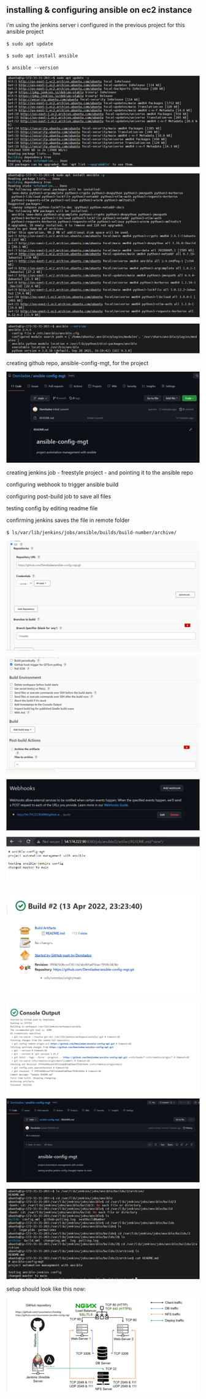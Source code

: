 ## installing & configuring ansible on ec2 instance

i'm using the jenkins server i configured in the previous project for this ansible project 

`$ sudo apt update`

`$ sudo apt install ansible`

`$ ansible --version`

![](images/ansibleupdate1.png)

![](images/ansibleinstall2.png)

![](images/ansibleversion3.png)

creating github repo, ansible-config-mgt, for the project

![](images/ansiblegitrepo4.png)

creating jenkins job - freestyle project - and pointing it to the ansible repo

configuring webhook to trigger ansible build

configuring post-build job to save all files

testing config by editing readme file

confirming jenkins saves the file in remote folder

`$ ls/var/lib/jenkins/jobs/ansible/builds/build-number/archive/`

![](images/ansiblejenkins5.png)

![](images/ansiblejenkins55.png)

![](images/ansiblewebhook7.png)

![](images/ansiblebuildtest8.png)

![](images/ansiblebuildtest88.png)

![](images/ansiblebuildtest888.png)

![](images/ansiblebuildtest8888.png)

![](images/ansiblebuildtest88888.png)

setup should look like this now:

![](images/setup.png)